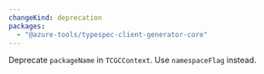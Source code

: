 ```yaml
---
changeKind: deprecation
packages:
  - "@azure-tools/typespec-client-generator-core"
---
```


Deprecate `packageName` in `TCGCContext`. Use `namespaceFlag` instead.